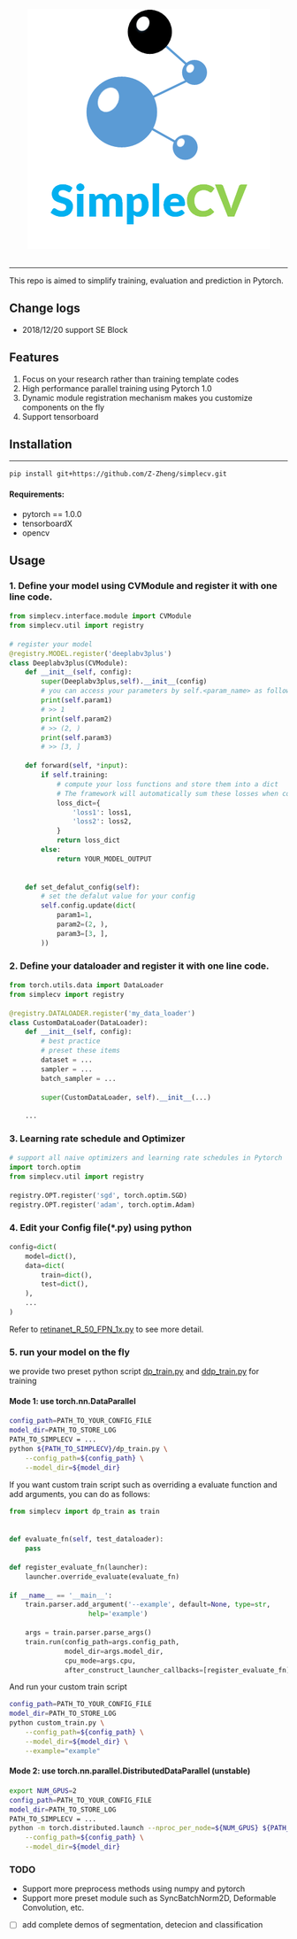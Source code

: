 <div align="center">
  <img src="https://raw.githubusercontent.com/Z-Zheng/images_repo/master/logo.png"><br><br>
</div>

---------------------
This repo is aimed to simplify training, evaluation and prediction in Pytorch.
## Change logs
- 2018/12/20 support SE Block
## Features
1. Focus on your research rather than training template codes
2. High performance parallel training using Pytorch 1.0
3. Dynamic module registration mechanism makes you customize components on the fly
4. Support tensorboard

## Installation

--------------

```bash
pip install git+https://github.com/Z-Zheng/simplecv.git
```
#### Requirements:
- pytorch == 1.0.0
- tensorboardX
- opencv

## Usage
### 1. Define your model using CVModule and register it with one line code.
```python
from simplecv.interface.module import CVModule
from simplecv.util import registry

# register your model
@registry.MODEL.register('deeplabv3plus')
class Deeplabv3plus(CVModule):
    def __init__(self, config):
        super(Deeplabv3plus,self).__init__(config)
        # you can access your parameters by self.<param_name> as follows
        print(self.param1)
        # >> 1
        print(self.param2)
        # >> (2, )
        print(self.param3)
        # >> [3, ]
        
    def forward(self, *input):
        if self.training:
            # compute your loss functions and store them into a dict
            # The framework will automatically sum these losses when compute the gradients
            loss_dict={
                'loss1': loss1,
                'loss2': loss2,
            }
            return loss_dict
        else:
            return YOUR_MODEL_OUTPUT
        
    
    def set_defalut_config(self):
        # set the defalut value for your config
        self.config.update(dict(
            param1=1,
            param2=(2, ),
            param3=[3, ],
        ))
```
### 2. Define your dataloader and register it with one line code.
```python
from torch.utils.data import DataLoader
from simplecv import registry

@registry.DATALOADER.register('my_data_loader')
class CustomDataLoader(DataLoader):
    def __init__(self, config):
        # best practice
        # preset these items
        dataset = ...
        sampler = ...
        batch_sampler = ...
        
        super(CustomDataLoader, self).__init__(...)
       
    ...
```
### 3. Learning rate schedule and Optimizer 
```python
# support all naive optimizers and learning rate schedules in Pytorch
import torch.optim
from simplecv.util import registry

registry.OPT.register('sgd', torch.optim.SGD)
registry.OPT.register('adam', torch.optim.Adam)
```

### 4. Edit your Config file(*.py) using python
```python
config=dict(
    model=dict(),
    data=dict(
        train=dict(),
        test=dict(),
    ),
    ...
)
```
Refer to [retinanet_R_50_FPN_1x.py](https://github.com/Z-Zheng/simplecv/blob/master/config_demo/retinanet_R_50_FPN_1x.py)
to see more detail.
### 5. run your model on the fly
we provide two preset python script 
[dp_train.py](https://github.com/Z-Zheng/simplecv/blob/master/simplecv/dp_train.py)
and
[ddp_train.py](https://github.com/Z-Zheng/simplecv/blob/master/simplecv/ddp_train.py)
for training
#### Mode 1: use torch.nn.DataParallel
```bash
config_path=PATH_TO_YOUR_CONFIG_FILE
model_dir=PATH_TO_STORE_LOG
PATH_TO_SIMPLECV = ...
python ${PATH_TO_SIMPLECV}/dp_train.py \
    --config_path=${config_path} \
    --model_dir=${model_dir}
```

If you want custom train script such as overriding a evaluate function and add arguments, 
you can do as follows:
```python
from simplecv import dp_train as train


def evaluate_fn(self, test_dataloader):
    pass

def register_evaluate_fn(launcher):
    launcher.override_evaluate(evaluate_fn)

if __name__ == '__main__':
    train.parser.add_argument('--example', default=None, type=str,
                    help='example')
    
    args = train.parser.parse_args()
    train.run(config_path=args.config_path,
              model_dir=args.model_dir,
              cpu_mode=args.cpu,
              after_construct_launcher_callbacks=[register_evaluate_fn])
```
And run your custom train script
```bash
config_path=PATH_TO_YOUR_CONFIG_FILE
model_dir=PATH_TO_STORE_LOG
python custom_train.py \
    --config_path=${config_path} \
    --model_dir=${model_dir} \
    --example="example"

```

#### Mode 2: use torch.nn.parallel.DistributedDataParallel (unstable)
```bash
export NUM_GPUS=2
config_path=PATH_TO_YOUR_CONFIG_FILE
model_dir=PATH_TO_STORE_LOG
PATH_TO_SIMPLECV = ...
python -m torch.distributed.launch --nproc_per_node=${NUM_GPUS} ${PATH_TO_SIMPLECV}/ddp_train.py \
    --config_path=${config_path} \
    --model_dir=${model_dir}
```

### TODO
- Support more preprocess methods using numpy and pytorch
- Support more preset module such as SyncBatchNorm2D, Deformable Convolution, etc.
- [ ] add complete demos of segmentation, detecion and classification